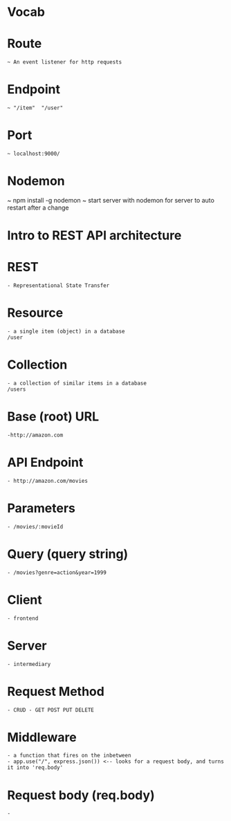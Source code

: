 # Vocab

  # Route
    ~ An event listener for http requests

  # Endpoint
    ~ "/item"  "/user"

  # Port
    ~ localhost:9000/


# Nodemon
 ~ npm install -g nodemon
 ~ start server with nodemon for server to auto restart after a change

# Intro to REST API architecture
 
  # REST
    - Representational State Transfer

  # Resource
    - a single item (object) in a database
    /user

  # Collection
    - a collection of similar items in a database
    /users

  # Base (root) URL
    -http://amazon.com

  # API Endpoint
    - http://amazon.com/movies

  # Parameters
    - /movies/:movieId

  # Query (query string)
    - /movies?genre=action&year=1999

  # Client
    - frontend

  # Server
    - intermediary

  # Request Method
    - CRUD - GET POST PUT DELETE

# Middleware
    - a function that fires on the inbetween
    - app.use("/", express.json()) <-- looks for a request body, and turns it into 'req.body'

# Request body (req.body)
    -